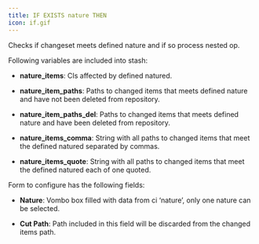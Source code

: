 ```yaml
---
title: IF EXISTS nature THEN
icon: if.gif
---
```


Checks if changeset meets defined nature and if so process nested op.

Following variables are included into stash:

- **nature_items**: CIs affected by defined natured.

- **nature_item_paths**: Paths to changed items that meets defined nature and have not been deleted from repository.

- **nature_item_paths_del**: Paths to changed items that meets defined nature and have  been deleted from repository.

- **nature_items_comma**: String with all paths to changed items that meet the defined natured separated by commas.

- **nature_items_quote**: String with all paths to changed items that meet the defined natured each of one quoted.


Form to configure has the following fields:

- **Nature**: Vombo box filled with data from ci ‘nature’, only one nature can be selected.

- **Cut Path**: Path included in this field will be discarded from the changed items path.


